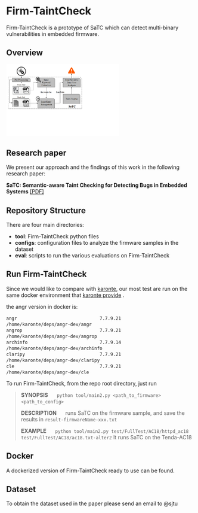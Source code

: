 # Firm-TaintCheck

Firm-TaintCheck is a prototype of SaTC which can detect multi-binary vulnerabilities in embedded firmware.

## Overview

<img src="2.png" width="60%">

## Research paper

We present our approach and the findings of this work in the following research paper:

**SaTC: Semantic-aware Taint Checking for Detecting Bugs in Embedded Systems** 
[[PDF]](https://www.badnack.it/static/papers/University/karonte.pdf)  

## Repository Structure

There are four main directories:
- **tool**: Firm-TaintCheck python files
- **configs**: configuration files to analyze the firmware samples in the dataset
- **eval**: scripts to run the various evaluations on Firm-TaintCheck

## Run Firm-TaintCheck

Since we would like to compare with [karonte](https://github.com/ucsb-seclab/karonte), our most test are run on the same docker environment that [karonte provide](https://hub.docker.com/r/badnack/karonte)
.

the angr version in docker is:

```
angr                               7.7.9.21    /home/karonte/deps/angr-dev/angr
angrop                             7.7.9.21    /home/karonte/deps/angr-dev/angrop
archinfo                           7.7.9.14    /home/karonte/deps/angr-dev/archinfo
claripy                            7.7.9.21    /home/karonte/deps/angr-dev/claripy
cle                                7.7.9.21    /home/karonte/deps/angr-dev/cle
```

To  run Firm-TaintCheck, from the repo root directory, just run
> **SYNOPSIS**
> &nbsp;&nbsp;&nbsp;&nbsp;&nbsp;`python tool/main2.py <path_to_firmware> <path_to_config>`
>
> **DESCRIPTION**
> &nbsp;&nbsp;&nbsp;&nbsp;&nbsp;runs SaTC on the firmware sample, and save the results in `result-firmwareName-xxx.txt`
>
> **EXAMPLE**
> &nbsp;&nbsp;&nbsp;&nbsp;&nbsp;`python tool/main2.py test/FullTest/AC18/httpd_ac18 test/FullTest/AC18/ac18.txt-alter2` It runs SaTC on the Tenda-AC18

## Docker
A dockerized version of Firm-TaintCheck ready to use can be found.

## Dataset
To obtain the dataset used in the paper please send an email to @sjtu

